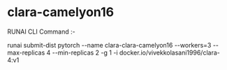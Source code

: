 # clara-camelyon16




RUNAI CLI Command :-


runai submit-dist pytorch --name clara-clara-camelyon16 --workers=3 --max-replicas 4 --min-replicas 2 -g 1 -i docker.io/vivekkolasani1996/clara-4:v1

